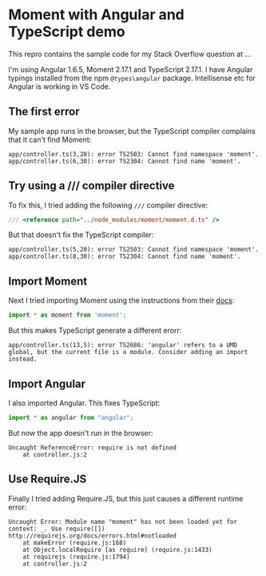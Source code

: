 # Moment with Angular and TypeScript demo

This repro contains the sample code for my Stack Overflow question at ...

I'm using Angular 1.6.5, Moment 2.17.1 and TypeScript 2.17.1.  I have Angular typings installed from the npm `@types\angular` package.  Intellisense etc for Angular is working in VS Code.

## The first error

My sample app runs in the browser, but the TypeScript compiler complains that it can't find Moment:

```
app/controller.ts(3,20): error TS2503: Cannot find namespace 'moment'.
app/controller.ts(6,30): error TS2304: Cannot find name 'moment'.
```

## Try using a /// compiler directive

To fix this, I tried adding the following `///` compiler directive:

```ts
/// <reference path="../node_modules/moment/moment.d.ts" />
```

But that doesn't fix the TypeScript compiler:

```
app/controller.ts(5,20): error TS2503: Cannot find namespace 'moment'.
app/controller.ts(8,30): error TS2304: Cannot find name 'moment'.
```

## Import Moment

Next I tried importing Moment using the instructions from their [docs](http://momentjs.com/docs/#/use-it/typescript/): 

```ts
import * as moment from 'moment';
```

But this makes TypeScript generate a different erorr:

```
app/controller.ts(13,5): error TS2686: 'angular' refers to a UMD global, but the current file is a module. Consider adding an import instead.
```

## Import Angular

I also imported Angular.  This fixes TypeScript:

```ts
import * as angular from "angular";
```

But now the app doesn't run in the browser:

```
Uncaught ReferenceError: require is not defined
    at controller.js:2
```

## Use Require.JS

Finally I tried adding Require.JS, but this just causes a different runtime error:

```
Uncaught Error: Module name "moment" has not been loaded yet for context: _. Use require([])
http://requirejs.org/docs/errors.html#notloaded
    at makeError (require.js:168)
    at Object.localRequire [as require] (require.js:1433)
    at requirejs (require.js:1794)
    at controller.js:2
```